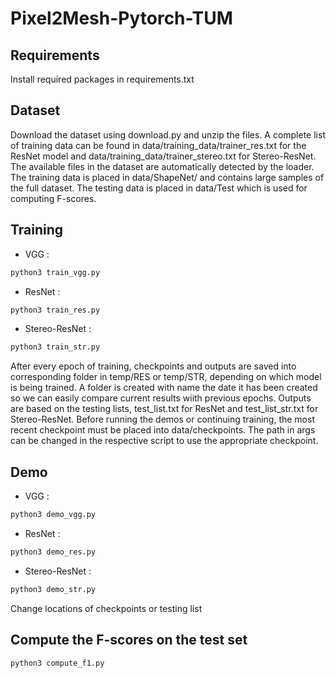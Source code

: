 # Pixel2Mesh-Pytorch-TUM
## Requirements
Install required packages in requirements.txt
## Dataset
Download the dataset using download.py and unzip the files.
A complete list of training data can be found in data/training_data/trainer_res.txt for the ResNet model and data/training_data/trainer_stereo.txt for Stereo-ResNet. The available files in the dataset are automatically detected by the loader.
The training data is placed in data/ShapeNet/ and contains large samples of the full dataset.
The testing data is placed in data/Test which is used for computing F-scores.

## Training 
- VGG : 
```python
python3 train_vgg.py
```
- ResNet : 
```python
python3 train_res.py
```
- Stereo-ResNet : 
```python
python3 train_str.py
```
After every epoch of training, checkpoints and outputs are saved into corresponding folder in temp/RES or temp/STR, depending on which model is being trained. A folder is created with name the date it has been created so we can easily compare current results wiith previous epochs.
Outputs are based on the testing lists, test_list.txt for ResNet and test_list_str.txt for Stereo-ResNet.
Before running the demos or continuing training, the most recent checkpoint must be placed into data/checkpoints.
The path in args can be changed in the respective script to use the appropriate checkpoint.

## Demo 
- VGG : 
```python
python3 demo_vgg.py
```
- ResNet : 
```python
python3 demo_res.py
```
- Stereo-ResNet : 
```python
python3 demo_str.py
```
Change locations of checkpoints or testing list 

## Compute the F-scores on the test set 
```python
python3 compute_f1.py
```
